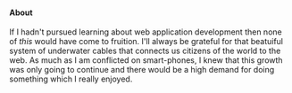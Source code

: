 #### About
If I hadn't pursued learning about web application development then none of *this* would have come to fruition. I'll always be grateful for that beatuiful system of underwater cables that connects us citizens of the world to the web. As much as I am conflicted on smart-phones, I knew that this growth was only going to continue and there would be a high demand for doing something which I really enjoyed.